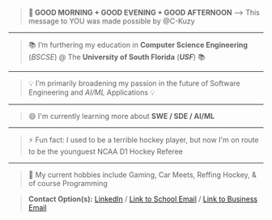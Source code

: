 > **👋 GOOD MORNING + GOOD EVENING + GOOD AFTERNOON** -\-\> This message to YOU was made possible by @C-Kuzy
--------------------------------------------------------------------------------------------------------------------
> 📚 I’m furthering my education in **Computer Science Engineering** (_BSCSE_) @ The **University of South Florida** (**_USF_**) 📚
--------------------------------------------------------------------------------------------------------------------
> 💡 I’m primarily broadening my passion in the future of Software Engineering and *AI/ML* Applications 💡
--------------------------------------------------------------------------------------------------------------------
> 😄 I'm currently learning more about **SWE / SDE / AI/ML**
--------------------------------------------------------------------------------------------------------------------
> ⚡ Fun fact: I used to be a terrible hockey player, but now I'm on route to be the younguest NCAA D1 Hockey Referee
--------------------------------------------------------------------------------------------------------------------
> 👀 My current hobbies include Gaming, Car Meets, Reffing Hockey, & of course Programming


> **Contact Option(s):** 
> [LinkedIn](www.linkedin.com/in/ckusf04) /
> [Link to School Email](ckouznetsov@usf.edu) / 
> [Link to Business Email](c.kuzy92@gmail.com)
<!---
C-Kuzy/C-Kuzy is a ✨ special ✨ repository because its `README.md` (this file) appears on your GitHub profile.
You can click the Preview link to take a look at your changes.
--->
